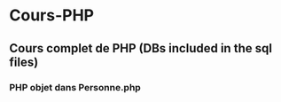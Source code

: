# Cours-PHP
## Cours complet de PHP (DBs included in the sql files)

### PHP objet dans Personne.php
